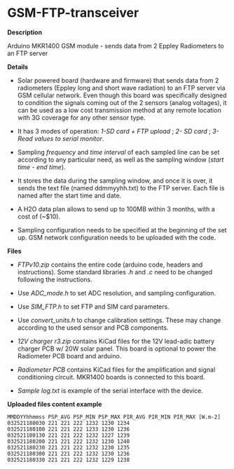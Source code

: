 # GSM-FTP-transceiver

**Description**

Arduino MKR1400 GSM module - sends data from 2 Eppley Radiometers to an FTP server


**Details**
- Solar powered board (hardware and firmware) that sends data from 2 radiometers (Eppley long and short wave radiation) to an FTP server via GSM cellular network.
Even though this board was specifically designed to condition the signals coming out of the 2 sensors (analog voltages), it can be used as a low cost transmission method at any remote location with 3G coverage for any other sensor type.
- It has 3 modes of operation: *1-SD card + FTP upload* ; *2- SD card* ; *3- Read values to serial monitor*. 
- Sampling *frequency* and *time interval* of each sampled line can be set according to any particular need, as well as the sampling window (*start time* - *end time*).
- It stores the data during the sampling window, and once it is over, it sends the text file (named ddmmyyhh.txt) to the FTP server. Each file is named after the start time and date.
- A H2O data plan allows to send up to 100MB within 3 months, with a cost of (~$10).

- Sampling configuration needs to be specified at the beginning of the set up. GSM network configuration needs to be uploaded with the code.


**Files**
- *FTPv10.zip* contains the entire code (arduino code, headers and instructions). Some standard libraries *.h* and *.c* need to be changed following the instructions.
- Use *ADC_mode.h* to set ADC resolution, and sampling configuration.
- Use *SIM_FTP.h* to set FTP and SIM card parameters.
- Use *convert_units.h* to change calibration settings. These may change according to the used sensor and PCB components.


- *12V charger r3.zip* contains KiCad files for the 12V lead-adic battery charger PCB w/ 20W solar panel. This board is optional to power the Radiometer PCB board and arduino.
- *Radiometer PCB* contains KiCad files for the amplification and signal conditioning circuit. MKR1400 boards is connected to this board.

- *Sample log.txt* is example of the serial interface with the device.


**Uploaded files content example**


    MMDDYYhhmmss PSP_AVG PSP_MIN PSP_MAX PIR_AVG PIR_MIN PIR_MAX [W.m-2]
    032521180030 221 221 222 1232 1230 1234
    032521180100 221 221 222 1233 1230 1236
    032521180130 221 221 222 1232 1227 1239
    032521180200 221 221 222 1232 1230 1240
    032521180230 221 221 222 1232 1230 1235
    032521180300 221 221 222 1232 1230 1236
    032521180330 221 221 222 1232 1229 1238
